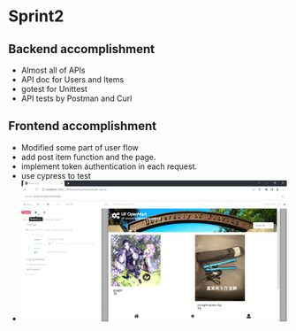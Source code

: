 # Sprint2
## Backend accomplishment
* Almost all of APIs
* API doc for Users and Items
* gotest for Unittest
* API tests by Postman and Curl

## Frontend accomplishment
* Modified some part of user flow
* add post item function and the page.
* implement token authentication in each request.
* use cypress to test
* ![image](https://github.com/SoftwareEngineering-Course-Group/UF-OpenMart/blob/main/Images/ezgif-4-93b1a5a8d9.gif)
